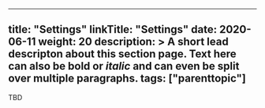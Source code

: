 
---
title: "Settings"
linkTitle: "Settings"
date: 2020-06-11
weight: 20
description: >
  A short lead descripton about this section page. Text here can also be **bold** or _italic_ and can even be split over multiple paragraphs.
tags: ["parenttopic"]
---

TBD
